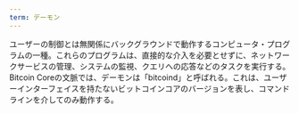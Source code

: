 ```yaml
---
term: デーモン
---
```

ユーザーの制御とは無関係にバックグラウンドで動作するコンピュータ・プログラムの一種。これらのプログラムは、直接的な介入を必要とせずに、ネットワークサービスの管理、システムの監視、クエリへの応答などのタスクを実行する。Bitcoin Coreの文脈では、デーモンは「bitcoind」と呼ばれる。これは、ユーザーインターフェイスを持たないビットコインコアのバージョンを表し、コマンドラインを介してのみ動作する。
